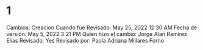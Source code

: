 # 1

Cambios: Creacion
Cuando fue Revisado: May 25, 2022 12:30 AM
Fecha de  versión: May 5, 2022 3:21 PM
Quien hizo el cambio: Jorge Alan Ramírez Elías
Revisado: Yes
Revisado por: Paola Adriana Millares Forno